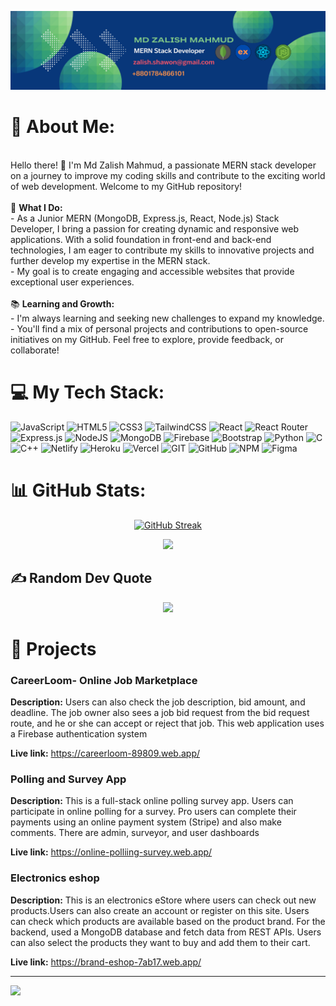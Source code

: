 ![Image](/public/banner.png)

# 💫 About Me:
<br>Hello there! 👋 I'm Md Zalish Mahmud, a passionate MERN stack developer on a journey to improve my coding skills and contribute to the exciting world of web development. Welcome to my GitHub repository!<br><br>🌟 **What I Do:**<br>- As a Junior MERN (MongoDB, Express.js, React, Node.js) Stack Developer, I bring a passion for creating dynamic and responsive web applications. With a solid foundation in front-end and back-end technologies, I am eager to contribute my skills to innovative projects and further develop my expertise in the MERN stack.<br>- My goal is to create engaging and accessible websites that provide exceptional user experiences.<br><br>📚 **Learning and Growth:**<br>- I'm always learning and seeking new challenges to expand my knowledge.<br>- You'll find a mix of personal projects and contributions to open-source initiatives on my GitHub. Feel free to explore, provide feedback, or collaborate!



# 💻 My Tech Stack:
![JavaScript](https://img.shields.io/badge/javascript-%23323330.svg?style=for-the-badge&logo=javascript&logoColor=%23F7DF1E) ![HTML5](https://img.shields.io/badge/html5-%23E34F26.svg?style=for-the-badge&logo=html5&logoColor=white) ![CSS3](https://img.shields.io/badge/css3-%231572B6.svg?style=for-the-badge&logo=css3&logoColor=white) ![TailwindCSS](https://img.shields.io/badge/tailwindcss-%2338B2AC.svg?style=for-the-badge&logo=tailwind-css&logoColor=white) ![React](https://img.shields.io/badge/react-%2320232a.svg?style=for-the-badge&logo=react&logoColor=%2361DAFB) ![React Router](https://img.shields.io/badge/React_Router-CA4245?style=for-the-badge&logo=react-router&logoColor=white) ![Express.js](https://img.shields.io/badge/express.js-%23404d59.svg?style=for-the-badge&logo=express&logoColor=%2361DAFB) ![NodeJS](https://img.shields.io/badge/node.js-6DA55F?style=for-the-badge&logo=node.js&logoColor=white) ![MongoDB](https://img.shields.io/badge/MongoDB-%234ea94b.svg?style=for-the-badge&logo=mongodb&logoColor=white) ![Firebase](https://img.shields.io/badge/firebase-%23039BE5.svg?style=for-the-badge&logo=firebase) ![Bootstrap](https://img.shields.io/badge/bootstrap-%23563D7C.svg?style=for-the-badge&logo=bootstrap&logoColor=white) ![Python](https://img.shields.io/badge/python-3670A0?style=for-the-badge&logo=python&logoColor=ffdd54) ![C](https://img.shields.io/badge/c-%2300599C.svg?style=for-the-badge&logo=c&logoColor=white) ![C++](https://img.shields.io/badge/c++-%2300599C.svg?style=for-the-badge&logo=c%2B%2B&logoColor=white)  ![Netlify](https://img.shields.io/badge/netlify-%23000000.svg?style=for-the-badge&logo=netlify&logoColor=#00C7B7) ![Heroku](https://img.shields.io/badge/heroku-%23430098.svg?style=for-the-badge&logo=heroku&logoColor=white) ![Vercel](https://img.shields.io/badge/vercel-%23000000.svg?style=for-the-badge&logo=vercel&logoColor=white)  ![GIT](https://img.shields.io/badge/Git-fc6d26?style=for-the-badge&logo=git&logoColor=white) ![GitHub](https://img.shields.io/badge/GitHub-%23121011.svg?style=for-the-badge&logo=github&logoColor=white)   ![NPM](https://img.shields.io/badge/NPM-%23000000.svg?style=for-the-badge&logo=npm&logoColor=white) ![Figma](https://img.shields.io/badge/figma-%23F24E1E.svg?style=for-the-badge&logo=figma&logoColor=white) 

# 📊 GitHub Stats:

<div align="center">

[![GitHub Streak](https://github-readme-streak-stats.herokuapp.com?user=zalish-shawon&theme=vue-dark)](https://git.io/streak-stats)<br/>


![](http://github-profile-summary-cards.vercel.app/api/cards/profile-details?username=zalish-shawon&theme=2077)

</div>

## ✍️ Random Dev Quote
<div align="center">

![](https://quotes-github-readme.vercel.app/api?type=horizontal&theme=radical)

 </div>

# 🛅 Projects

### CareerLoom- Online Job Marketplace

**Description:**
Users can also check the job description, bid amount, and deadline. The job owner also sees a job bid request from the bid request route, and he or she can accept or reject that job. This web application uses a Firebase authentication system

**Live link:** https://careerloom-89809.web.app/


### Polling and Survey App


**Description:**
This is a full-stack online polling survey app. Users can participate in online polling for a survey. Pro users can complete their payments using an online payment system (Stripe) and also make comments. There are admin, surveyor, and user dashboards

**Live link:** https://online-polliing-survey.web.app/


### Electronics eshop

**Description:**
This is an electronics eStore where users can check out new products.Users can also create an account or register on this site. Users can check which products are available based on the product brand. For the backend, used a MongoDB database and fetch data from REST APIs. Users can also select the products they want to buy and add them to their cart.

**Live link:** https://brand-eshop-7ab17.web.app/

---

<div align="center>

[![](https://visitcount.itsvg.in/api?id=zalish-shawon&icon=0&color=0)](https://visitcount.itsvg.in)

</div>


